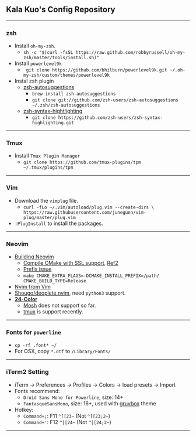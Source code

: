 ## Kala Kuo's Config Repository

---

### zsh
- Install `oh-my-zsh`.
  + `sh -c "$(curl -fsSL
  https://raw.github.com/robbyrussell/oh-my-zsh/master/tools/install.sh)"`
- Install `powerlevel9k`
  + ` git clone https://github.com/bhilburn/powerlevel9k.git ~/.oh-my-zsh/custom/themes/powerlevel9k`
- Instal zsh plugin
  + [zsh-autosuggestions](https://github.com/zsh-users/zsh-autosuggestions)
    + `brew install zsh-autosuggestions`
    + `git clone git://github.com/zsh-users/zsh-autosuggestions ~/.zsh/zsh-autosuggestions`
  + [zsh-syntax-hightlighting](https://github.com/zsh-users/zsh-syntax-highlighting/blob/master/INSTALL.md)
    + `git clone https://github.com/zsh-users/zsh-syntax-highlighting.git`

---

### Tmux
- Install `Tmux Plugin Manager`
  + `git clone https://github.com/tmux-plugins/tpm ~/.tmux/plugins/tpm`

---

### Vim 
- Download the `vimplug` file.
  + `curl -fLo ~/.vim/autoload/plug.vim --create-dirs \
    https://raw.githubusercontent.com/junegunn/vim-plug/master/plug.vim`
- `:PlugInstall` to install the packages.

---

### Neovim 
- [Building Neovim](https://github.com/neovim/neovim/wiki/Building-Neovim)
  + [Compile CMake with SSL support](https://github.com/neovim/neovim/issues/1469#issuecomment-63058312), [Ref2](http://stackoverflow.com/questions/29816529/unsupported-protocol-while-downlod-tar-gz-package)
  + [Prefix issue](https://github.com/neovim/neovim/issues/2111)
  + `make CMAKE_EXTRA_FLAGS=-DCMAKE_INSTALL_PREFIX=/path/ CMAKE_BUILD_TYPE=Release`
- [Nvim from Vim](https://neovim.io/doc/user/nvim_from_vim.html)
- [Shougo/deoplete.nvim](https://github.com/Shougo/deoplete.nvim), need `python3` support.
- [**24-Color**](https://gist.github.com/XVilka/8346728)
  + [Mosh](https://github.com/mobile-shell/mosh/issues/649) does not support so far. 
  + [tmux](http://sunaku.github.io/tmux-24bit-color.html#usage) is support recently. 

---

### Fonts for `powerline`
- `cp -rf .font* ~/`
- For OSX, copy `*.otf` to `/Library/Fonts/`

---

### iTerm2 Setting
- iTerm -> Preferences -> Profiles -> Colors -> load presets -> Import
- Fonts recommend: 
  + `Droid Sans Mono for Powerline`, size: 14+
  + `FantasqueSansMono`, size: 16+, used with [gruvbox](https://github.com/morhetz/gruvbox) theme 
- Hotkey: 
  + `Command+;`: F11 `^[[23~` (Not `^[[23;2~`) 
  + `Command+'`: F12 `^[[24~` (Not `^[[24;2~`) 

---
